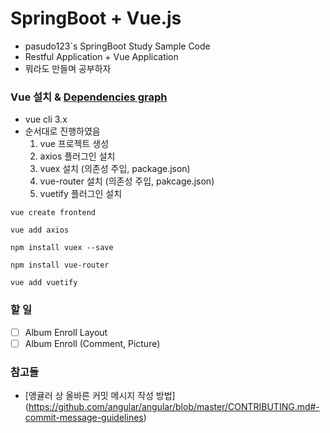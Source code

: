 # SpringBoot + Vue.js
* pasudo123`s SpringBoot Study Sample Code
* Restful Application + Vue Application
* 뭐라도 만들며 공부하자

### Vue 설치 & [Dependencies graph](https://github.com/pasudo123/pasudo123-spring-boot-app/network/dependencies)
* vue cli 3.x
* 순서대로 진행하였음
  1. vue 프로젝트 생성
  2. axios 플러그인 설치
  3. vuex 설치 (의존성 주입, package.json)
  4. vue-router 설치 (의존성 주입, pakcage.json)
  5. vuetify 플러그인 설치

```code
vue create frontend

vue add axios

npm install vuex --save

npm install vue-router

vue add vuetify
```

### 할 일
- [ ] Album Enroll Layout
- [ ] Album Enroll (Comment, Picture)

### 참고들
- [앵귤러 상 올바른 커밋 메시지 작성 방법] (https://github.com/angular/angular/blob/master/CONTRIBUTING.md#-commit-message-guidelines)
